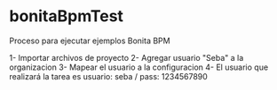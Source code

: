 # bonitaBpmTest


Proceso para ejecutar ejemplos Bonita BPM

1- Importar archivos de proyecto
2- Agregar usuario "Seba" a la organizacion 
3- Mapear el usuario a la configuracion
4- El usuario que realizará la tarea es 
usuario: seba / pass: 1234567890
